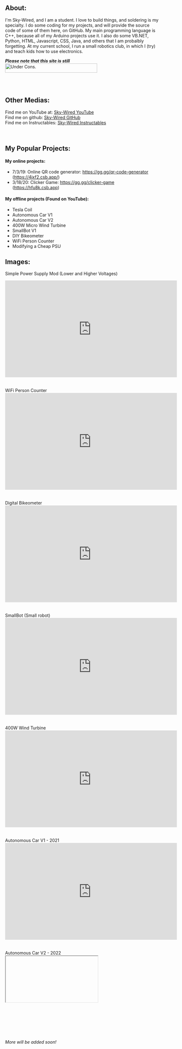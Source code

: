 
## About:
I'm Sky-Wired, and I am a student. I love to build things, and soldering is my specialty. I do some coding for my projects, and will provide the source code of some of them here, on GitHub. My main programming language is C++, because all of my Arduino projects use it. I also do some VB.NET, Python, HTML, Javascript, CSS, Java, and others that I am probalbly forgetting. At my current school, I run a small robotics club, in which I (try) and teach kids how to use electronics.

_**Please note that this site is still**_<br>
<img src="https://th.bing.com/th/id/OIP.cFKcPo55PxVWjgCMo0t8_wHaAu?pid=ImgDet&w=2378&h=235&rs=1" width="300px" height="30px" alt="Under Cons.">

<br><br>
## Other Medias:
Find me on YouTube at: [Sky-Wired YouTube](https://www.youtube.com/@sky-wired)<br>
Find me on github: [Sky-Wired GitHub](https://github.com/Sky-Wire)<br>
Find me on Instructables: [Sky-Wired Instructables](https://www.instructables.com/member/skywiredvt/)<br>
<br><br>
## My Popular Projects:

#### My online projects:
  * 7/3/19: Online QR code generator: https://gg.gg/qr-code-generator (https://4jxf2.csb.app/)<br>
  * 3/18/20: Clicker Game: https://gg.gg/clicker-game (https://hfu8k.csb.app)

#### My offline projects (Found on YouTube):
  * Tesla Coil
  * Autonomous Car V1
  * Autonomous Car V2
  * 400W Micro Wind Turbine
  * SmallBot V1
  * DIY Bikeometer
  * WiFi Person Counter
  * Modifying a Cheap PSU

## Images:

  Simple Power Supply Mod (Lower and Higher Voltages)<br>
  <iframe width="560" height="315" src="https://www.youtube.com/embed/D5EBDxATRuU" title="YouTube video player" frameborder="0" allow="accelerometer; autoplay; clipboard-write; encrypted-media; gyroscope; picture-in-picture" allowfullscreen></iframe>
 
  <br>
  <br>
  <br>
  WiFi Person Counter<br>
<iframe width="560" height="315" src="https://www.youtube.com/embed/zfKggyplvr0" title="YouTube video player" frameborder="0" allow="accelerometer; autoplay; clipboard-write; encrypted-media; gyroscope; picture-in-picture" allowfullscreen></iframe>
  <br>
  <br>
  <br>
  Digital Bikeometer<br>
 <iframe width="560" height="315" src="https://www.youtube.com/embed/U1Cj5HeO4po" title="YouTube video player" frameborder="0" allow="accelerometer; autoplay; clipboard-write; encrypted-media; gyroscope; picture-in-picture" allowfullscreen></iframe>
  <br>
  <br>
  <br>
  SmallBot (Small robot)<br>
  <iframe width="560" height="315" src="https://www.youtube.com/embed/jH-XFTBJIt0" title="YouTube video player" frameborder="0" allow="accelerometer; autoplay; clipboard-write; encrypted-media; gyroscope; picture-in-picture" allowfullscreen></iframe>  <br>
  <br>
  <br>
  400W Wind Turbine<br>
 <iframe width="560" height="315" src="https://www.youtube.com/embed/DYjLA9w7hLY" title="YouTube video player" frameborder="0" allow="accelerometer; autoplay; clipboard-write; encrypted-media; gyroscope; picture-in-picture" allowfullscreen></iframe>
  <br>
  <br>
  <br>
  Autonomous Car V1 - 2021<br>
  <iframe width="560" height="315" src="https://www.youtube.com/embed/V7c8HIg8tow" title="YouTube video player" frameborder="0" allow="accelerometer; autoplay; clipboard-write; encrypted-media; gyroscope; picture-in-picture" allowfullscreen></iframe>  <br>
  <br>
  <br>
  Autonomous Car V2 - 2022<br>
  <iframe src=""></iframe>
  

<br><br>
<br><br><br>
###### More will be added soon!

